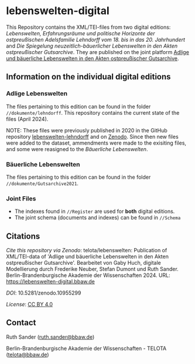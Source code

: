 # lebenswelten-digital

This Repository contains the XML/TEI-files from two digital editions: *Lebenswelten, Erfahrungsräume und politische Horizonte der ostpreußischen Adelsfamilie Lehndorff vom 18. bis in das 20. Jahrhundert* and *Die Spiegelung neuzeitlich-bäuerlicher Lebenswelten in den Akten ostpreußischer Gutsarchive*. They are published on the joint platform [Adlige und bäuerliche Lebenswelten in den Akten ostpreußischer Gutsarchive](https://lebenswelten-digital.bbaw.de/).

## Information on the individual digital editions
### Adlige Lebenswelten

The files pertaining to this edition can be found in the folder `//dokumente/lehndorff`. 
This repository contains the current state of the files (April 2024). 

NOTE: These files were previously published in 2020 in the GitHub repository [lebenswelten-lehndorff](https://github.com/telota/lebenswelten-lehndorff/tree/master) and on [Zenodo](https://zenodo.org/records/3842854). Since then new files were added to the dataset, ammendments were made to the exisiting files, and some were reasigned to the *Bäuerliche Lebenswelten*.

### Bäuerliche Lebenswelten
The files pertaining to this edition can be found in the folder `//dokumente/Gutsarchive2021`. 

### Joint Files
* The indexes found in `//Register` are used for **both** digital editions.
* The joint schema (documents and indexes) can be found in `//Schema`

## Citations
*Cite this repository via Zenodo*: telota/lebenswelten: Publication of XML/TEI-data of 'Adlige und bäuerliche Lebenswelten in den Akten ostpreußischer Gutsarchive'. Bearbeitet von Gaby Huch, digitale Modellierung durch Frederike Neuber, Stefan Dumont und Ruth Sander. Berlin-Brandenburgische Akademie der Wissenschaften 2024. URL: https://lebenswelten-digital.bbaw.de

*DOI*: 10.5281/zenodo.10955299

*License*: [CC BY 4.0](https://creativecommons.org/licenses/by/4.0)

## Contact
Ruth Sander (ruth.sander@bbaw.de)

Berlin-Brandenburgische Akademie der Wissenschaften - TELOTA (telota@bbaw.de)
